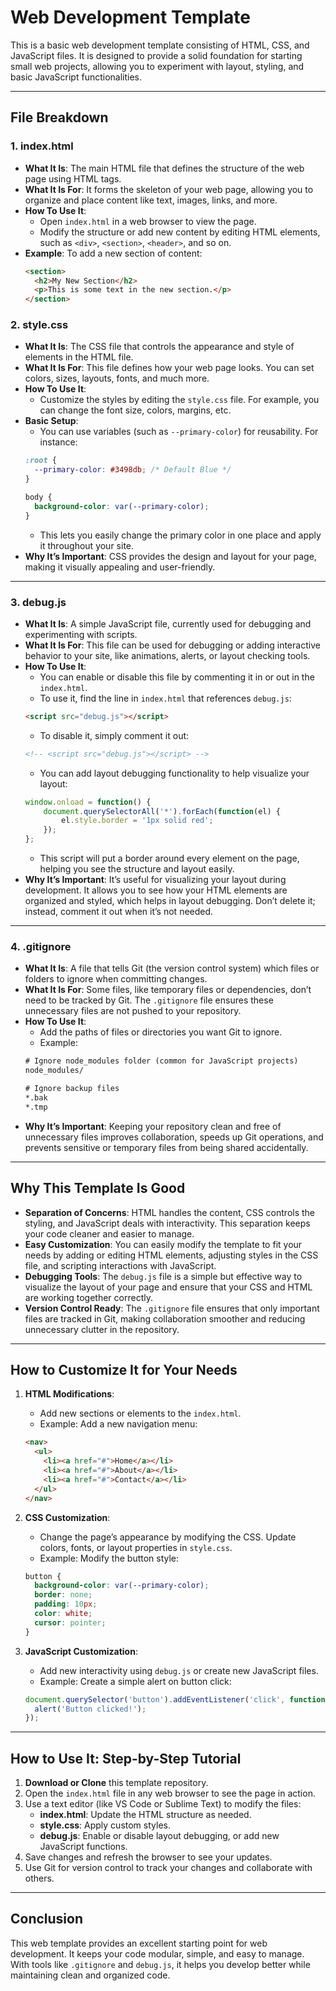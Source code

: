 
# Web Development Template

This is a basic web development template consisting of HTML, CSS, and JavaScript files. It is designed to provide a solid foundation for starting small web projects, allowing you to experiment with layout, styling, and basic JavaScript functionalities.

---

## File Breakdown

### 1. index.html
- **What It Is**: The main HTML file that defines the structure of the web page using HTML tags.
- **What It Is For**: It forms the skeleton of your web page, allowing you to organize and place content like text, images, links, and more.
- **How To Use It**: 
    - Open `index.html` in a web browser to view the page.
    - Modify the structure or add new content by editing HTML elements, such as `<div>`, `<section>`, `<header>`, and so on.
- **Example**: To add a new section of content:
    ```html
    <section>
      <h2>My New Section</h2>
      <p>This is some text in the new section.</p>
    </section>
    ```

### 2. style.css
- **What It Is**: The CSS file that controls the appearance and style of elements in the HTML file.
- **What It Is For**: This file defines how your web page looks. You can set colors, sizes, layouts, fonts, and much more.
- **How To Use It**:
    - Customize the styles by editing the `style.css` file. For example, you can change the font size, colors, margins, etc.
- **Basic Setup**:
    - You can use variables (such as `--primary-color`) for reusability. For instance:
    ```css
    :root {
      --primary-color: #3498db; /* Default Blue */
    }
    
    body {
      background-color: var(--primary-color);
    }
    ```
    - This lets you easily change the primary color in one place and apply it throughout your site.
- **Why It’s Important**: CSS provides the design and layout for your page, making it visually appealing and user-friendly.

---

### 3. debug.js
- **What It Is**: A simple JavaScript file, currently used for debugging and experimenting with scripts.
- **What It Is For**: This file can be used for debugging or adding interactive behavior to your site, like animations, alerts, or layout checking tools.
- **How To Use It**:
    - You can enable or disable this file by commenting it in or out in the `index.html`. 
    - To use it, find the line in `index.html` that references `debug.js`:
    ```html
    <script src="debug.js"></script>
    ```
    - To disable it, simply comment it out:
    ```html
    <!-- <script src="debug.js"></script> -->
    ```
    - You can add layout debugging functionality to help visualize your layout:
    ```javascript
    window.onload = function() {
        document.querySelectorAll('*').forEach(function(el) {
            el.style.border = '1px solid red';
        });
    };
    ```
    - This script will put a border around every element on the page, helping you see the structure and layout easily.
- **Why It’s Important**: It’s useful for visualizing your layout during development. It allows you to see how your HTML elements are organized and styled, which helps in layout debugging. Don’t delete it; instead, comment it out when it’s not needed.

---

### 4. .gitignore
- **What It Is**: A file that tells Git (the version control system) which files or folders to ignore when committing changes.
- **What It Is For**: Some files, like temporary files or dependencies, don’t need to be tracked by Git. The `.gitignore` file ensures these unnecessary files are not pushed to your repository.
- **How To Use It**: 
    - Add the paths of files or directories you want Git to ignore.
    - Example:
    ```txt
    # Ignore node_modules folder (common for JavaScript projects)
    node_modules/
    
    # Ignore backup files
    *.bak
    *.tmp
    ```
- **Why It’s Important**: Keeping your repository clean and free of unnecessary files improves collaboration, speeds up Git operations, and prevents sensitive or temporary files from being shared accidentally.

---

## Why This Template Is Good

- **Separation of Concerns**: HTML handles the content, CSS controls the styling, and JavaScript deals with interactivity. This separation keeps your code cleaner and easier to manage.
- **Easy Customization**: You can easily modify the template to fit your needs by adding or editing HTML elements, adjusting styles in the CSS file, and scripting interactions with JavaScript.
- **Debugging Tools**: The `debug.js` file is a simple but effective way to visualize the layout of your page and ensure that your CSS and HTML are working together correctly.
- **Version Control Ready**: The `.gitignore` file ensures that only important files are tracked in Git, making collaboration smoother and reducing unnecessary clutter in the repository.

---

## How to Customize It for Your Needs

1. **HTML Modifications**:
    - Add new sections or elements to the `index.html`.
    - Example: Add a new navigation menu:
    ```html
    <nav>
      <ul>
        <li><a href="#">Home</a></li>
        <li><a href="#">About</a></li>
        <li><a href="#">Contact</a></li>
      </ul>
    </nav>
    ```

2. **CSS Customization**:
    - Change the page’s appearance by modifying the CSS. Update colors, fonts, or layout properties in `style.css`.
    - Example: Modify the button style:
    ```css
    button {
      background-color: var(--primary-color);
      border: none;
      padding: 10px;
      color: white;
      cursor: pointer;
    }
    ```

3. **JavaScript Customization**:
    - Add new interactivity using `debug.js` or create new JavaScript files.
    - Example: Create a simple alert on button click:
    ```javascript
    document.querySelector('button').addEventListener('click', function() {
      alert('Button clicked!');
    });
    ```

---

## How to Use It: Step-by-Step Tutorial

1. **Download or Clone** this template repository.
2. Open the `index.html` file in any web browser to see the page in action.
3. Use a text editor (like VS Code or Sublime Text) to modify the files:
    - **index.html**: Update the HTML structure as needed.
    - **style.css**: Apply custom styles.
    - **debug.js**: Enable or disable layout debugging, or add new JavaScript functions.
4. Save changes and refresh the browser to see your updates.
5. Use Git for version control to track your changes and collaborate with others. 

---

## Conclusion

This web template provides an excellent starting point for web development. It keeps your code modular, simple, and easy to manage. With tools like `.gitignore` and `debug.js`, it helps you develop better while maintaining clean and organized code.

